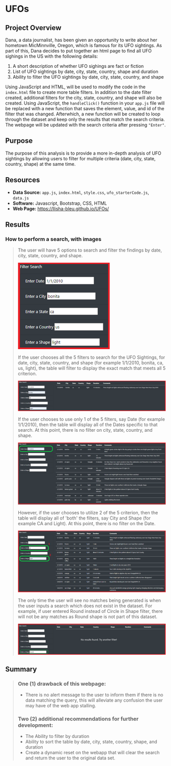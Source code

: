 # UFOs

## Project Overview
Dana, a data journalist, has been given an opportunity to write about her hometown MicMinnville, Oregon, which is famous for its UFO sightings. As part of this, Dana decides to put together an html page to find all UFO sighings in the US with the following details:

1. A short description of whether UFO sighings are fact or fiction
2. List of UFO sightings by date, city, state, country, shape and duration
3. Ability to filter the UFO sightings by date, city, state, country, and shape

Using JavaScript and HTML, will be used to modify the code in the `index.html` file to create more table filters. In addition to the date filter created, additional filters for the city, state, country, and shape will also be created. Using JavaScript, the `handleClick()` function in your `app.js` file will be replaced with a new function that saves the element, value, and id of the filter that was changed. Afterwhich, a new function will be created to loop through the dataset and keep only the results that match the search criteria. The webpage will be updated with the search criteria after pressing `"Enter"`.

## Purpose
The purpose of this analysis is to provide a more in-depth analysis of UFO sightings by allowing users to filter for multiple criteria (date, city, state, country, shape) at the same time.

## Resources
- **Data Source:** `app.js`, `index.html`, `style.css`, `ufo_starterCode.js`, `data.js`
- **Software:** Javascript, Bootstrap, CSS, HTML
- **Web Page:** https://llisha-bleu.github.io/UFOs/
>
## Results
### How to perform a search, with images
>The user will have 5 options to search and filter the findings by date, city, state, country, and shape.
>
>![filters](./Resources/filters.png)
>
>If the user chooses all the 5 filters to search for the UFO Sightings, for date, city, state, country, and shape (for example 1/1/2010, bonita, ca, us, light), the table will filter to display the exact match that meets all 5 criterion.
>
>![exact_match](./Resources/exact_match.png)
>
>If the user chooses to use only 1 of the 5 filters, say Date (for example 1/1/2010), then the table will display all of the Dates specific to that search. At this point, there is no filter on city, state, country, and shape.
>
>![filter_one](./Resources/filter_one.png)
>
>However, if the user chooses to utilize 2 of the 5 criterion, then the table will display all of 'both' the filters, say City and Shape (for example CA and Light). At this point, there is no filter on the Date.
>
>![filter_two](./Resources/filter_two.png)
>
>The only time the user will see no matches being generated is when the user inputs a search which does not exist in the dataset. For example, if user entered Round instead of Circle in Shape filter, there will not be any matches as Round shape is not part of this dataset.
>
>![filter_blank](./Resources/filter_blank.png)
>

## Summary
>
>### One (1) drawback of this webpage:
>- There is no alert message to the user to inform them if there is no data matching the query, this will alleviate any confusion the user may have of the web app stalling.
>
>### Two (2) additional recommendations for further development:
>- The Ability to filter by duration
>- Ability to sort the table by date, city, state, country, shape, and duration
>- Create a dynamic reset on the webapp that will clear the search and return the user to the original data set.



